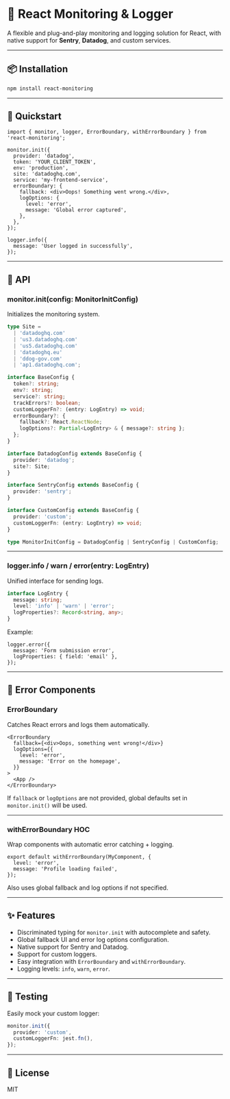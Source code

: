 
# 🧩 React Monitoring & Logger

A flexible and plug-and-play monitoring and logging solution for React, with native support for **Sentry**, **Datadog**, and custom services.

---

## 📦 Installation

```bash
npm install react-monitoring
```

---

## 🚀 Quickstart

```tsx
import { monitor, logger, ErrorBoundary, withErrorBoundary } from 'react-monitoring';

monitor.init({
  provider: 'datadog',
  token: 'YOUR_CLIENT_TOKEN',
  env: 'production',
  site: 'datadoghq.com',
  service: 'my-frontend-service',
  errorBoundary: {
    fallback: <div>Oops! Something went wrong.</div>,
    logOptions: {
      level: 'error',
      message: 'Global error captured',
    },
  },
});

logger.info({
  message: 'User logged in successfully',
});
```

---

## 🔧 API

### monitor.init(config: MonitorInitConfig)

Initializes the monitoring system.

```ts
type Site =
  | 'datadoghq.com'
  | 'us3.datadoghq.com'
  | 'us5.datadoghq.com'
  | 'datadoghq.eu'
  | 'ddog-gov.com'
  | 'ap1.datadoghq.com';

interface BaseConfig {
  token?: string;
  env?: string;
  service?: string;
  trackErrors?: boolean;
  customLoggerFn?: (entry: LogEntry) => void;
  errorBoundary?: {
    fallback?: React.ReactNode;
    logOptions?: Partial<LogEntry> & { message?: string };
  };
}

interface DatadogConfig extends BaseConfig {
  provider: 'datadog';
  site?: Site;
}

interface SentryConfig extends BaseConfig {
  provider: 'sentry';
}

interface CustomConfig extends BaseConfig {
  provider: 'custom';
  customLoggerFn: (entry: LogEntry) => void;
}

type MonitorInitConfig = DatadogConfig | SentryConfig | CustomConfig;
```

---

### logger.info / warn / error(entry: LogEntry)

Unified interface for sending logs.

```ts
interface LogEntry {
  message: string;
  level: 'info' | 'warn' | 'error';
  logProperties?: Record<string, any>;
}
```

Example:

```tsx
logger.error({
  message: 'Form submission error',
  logProperties: { field: 'email' },
});
```

---

## 🧱 Error Components

### ErrorBoundary

Catches React errors and logs them automatically.

```tsx
<ErrorBoundary
  fallback={<div>Oops, something went wrong!</div>}
  logOptions={{
    level: 'error',
    message: 'Error on the homepage',
  }}
>
  <App />
</ErrorBoundary>
```

If `fallback` or `logOptions` are not provided, global defaults set in `monitor.init()` will be used.

---

### withErrorBoundary HOC

Wrap components with automatic error catching + logging.

```tsx
export default withErrorBoundary(MyComponent, {
  level: 'error',
  message: 'Profile loading failed',
});
```

Also uses global fallback and log options if not specified.

---

## ✨ Features

- Discriminated typing for `monitor.init` with autocomplete and safety.
- Global fallback UI and error log options configuration.
- Native support for Sentry and Datadog.
- Support for custom loggers.
- Easy integration with `ErrorBoundary` and `withErrorBoundary`.
- Logging levels: `info`, `warn`, `error`.

---

## 🧪 Testing

Easily mock your custom logger:

```ts
monitor.init({
  provider: 'custom',
  customLoggerFn: jest.fn(),
});
```

---

## 📄 License

MIT
